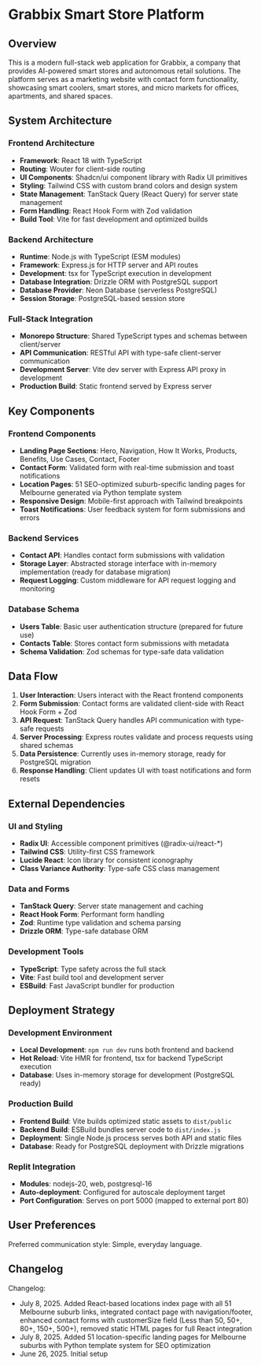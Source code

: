 # Grabbix Smart Store Platform

## Overview

This is a modern full-stack web application for Grabbix, a company that provides AI-powered smart stores and autonomous retail solutions. The platform serves as a marketing website with contact form functionality, showcasing smart coolers, smart stores, and micro markets for offices, apartments, and shared spaces.

## System Architecture

### Frontend Architecture
- **Framework**: React 18 with TypeScript
- **Routing**: Wouter for client-side routing
- **UI Components**: Shadcn/ui component library with Radix UI primitives
- **Styling**: Tailwind CSS with custom brand colors and design system
- **State Management**: TanStack Query (React Query) for server state management
- **Form Handling**: React Hook Form with Zod validation
- **Build Tool**: Vite for fast development and optimized builds

### Backend Architecture
- **Runtime**: Node.js with TypeScript (ESM modules)
- **Framework**: Express.js for HTTP server and API routes
- **Development**: tsx for TypeScript execution in development
- **Database Integration**: Drizzle ORM with PostgreSQL support
- **Database Provider**: Neon Database (serverless PostgreSQL)
- **Session Storage**: PostgreSQL-based session store

### Full-Stack Integration
- **Monorepo Structure**: Shared TypeScript types and schemas between client/server
- **API Communication**: RESTful API with type-safe client-server communication
- **Development Server**: Vite dev server with Express API proxy in development
- **Production Build**: Static frontend served by Express server

## Key Components

### Frontend Components
- **Landing Page Sections**: Hero, Navigation, How It Works, Products, Benefits, Use Cases, Contact, Footer
- **Contact Form**: Validated form with real-time submission and toast notifications
- **Location Pages**: 51 SEO-optimized suburb-specific landing pages for Melbourne generated via Python template system
- **Responsive Design**: Mobile-first approach with Tailwind breakpoints
- **Toast Notifications**: User feedback system for form submissions and errors

### Backend Services
- **Contact API**: Handles contact form submissions with validation
- **Storage Layer**: Abstracted storage interface with in-memory implementation (ready for database migration)
- **Request Logging**: Custom middleware for API request logging and monitoring

### Database Schema
- **Users Table**: Basic user authentication structure (prepared for future use)
- **Contacts Table**: Stores contact form submissions with metadata
- **Schema Validation**: Zod schemas for type-safe data validation

## Data Flow

1. **User Interaction**: Users interact with the React frontend components
2. **Form Submission**: Contact forms are validated client-side with React Hook Form + Zod
3. **API Request**: TanStack Query handles API communication with type-safe requests
4. **Server Processing**: Express routes validate and process requests using shared schemas
5. **Data Persistence**: Currently uses in-memory storage, ready for PostgreSQL migration
6. **Response Handling**: Client updates UI with toast notifications and form resets

## External Dependencies

### UI and Styling
- **Radix UI**: Accessible component primitives (@radix-ui/react-*)
- **Tailwind CSS**: Utility-first CSS framework
- **Lucide React**: Icon library for consistent iconography
- **Class Variance Authority**: Type-safe CSS class management

### Data and Forms
- **TanStack Query**: Server state management and caching
- **React Hook Form**: Performant form handling
- **Zod**: Runtime type validation and schema parsing
- **Drizzle ORM**: Type-safe database ORM

### Development Tools
- **TypeScript**: Type safety across the full stack
- **Vite**: Fast build tool and development server
- **ESBuild**: Fast JavaScript bundler for production

## Deployment Strategy

### Development Environment
- **Local Development**: `npm run dev` runs both frontend and backend
- **Hot Reload**: Vite HMR for frontend, tsx for backend TypeScript execution
- **Database**: Uses in-memory storage for development (PostgreSQL ready)

### Production Build
- **Frontend Build**: Vite builds optimized static assets to `dist/public`
- **Backend Build**: ESBuild bundles server code to `dist/index.js`
- **Deployment**: Single Node.js process serves both API and static files
- **Database**: Ready for PostgreSQL deployment with Drizzle migrations

### Replit Integration
- **Modules**: nodejs-20, web, postgresql-16
- **Auto-deployment**: Configured for autoscale deployment target
- **Port Configuration**: Serves on port 5000 (mapped to external port 80)

## User Preferences

Preferred communication style: Simple, everyday language.

## Changelog

Changelog:
- July 8, 2025. Added React-based locations index page with all 51 Melbourne suburb links, integrated contact page with navigation/footer, enhanced contact forms with customerSize field (Less than 50, 50+, 80+, 150+, 500+), removed static HTML pages for full React integration
- July 8, 2025. Added 51 location-specific landing pages for Melbourne suburbs with Python template system for SEO optimization
- June 26, 2025. Initial setup